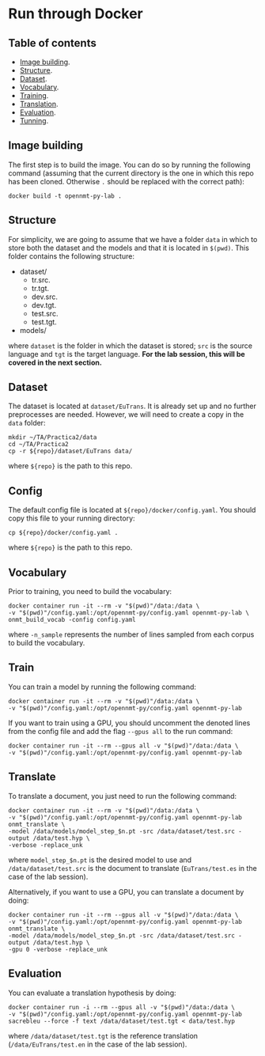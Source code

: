 # Run through Docker

## Table of contents

* [Image building](#image-building).
* [Structure](#structure).
* [Dataset](#dataset).
* [Vocabulary](#vocabulary).
* [Training](#trainig).
* [Translation](#translation).
* [Evaluation](#evaluation).
* [Tunning](#Tuning).

## Image building
The first step is to build the image. You can do so by running the following command (assuming that the current directory is the one in which this repo has been cloned. Otherwise `.` should be replaced with the correct path):

```
docker build -t opennmt-py-lab .
```

## Structure
For simplicity, we are going to assume that we have a folder `data` in which to store both the dataset and the models and that it is located in `$(pwd)`. This folder contains the following structure:

* dataset/
  * tr.src.
  * tr.tgt.
  * dev.src.
  * dev.tgt.
  * test.src.
  * test.tgt.
* models/

where `dataset` is the folder in which the dataset is stored; `src` is the source language and `tgt` is the target language. **For the lab session, this will be covered in the next section.**

## Dataset
The dataset is located at `dataset/EuTrans`. It is already set up and no further preprocesses are needed. However, we will need to create a copy in the `data` folder:

```
mkdir ~/TA/Practica2/data
cd ~/TA/Practica2
cp -r ${repo}/dataset/EuTrans data/
```

where `${repo}` is the path to this repo.

## Config
The default config file is located at `${repo}/docker/config.yaml`. You should copy this file to your running directory:

```
cp ${repo}/docker/config.yaml .
```
where `${repo}` is the path to this repo.

## Vocabulary
Prior to training, you need to build the vocabulary:

```
docker container run -it --rm -v "$(pwd)"/data:/data \
-v "$(pwd)"/config.yaml:/opt/opennmt-py/config.yaml opennmt-py-lab \
onmt_build_vocab -config config.yaml
```

where `-n_sample` represents the number of lines sampled from each corpus to build the vocabulary.

## Train
You can train a model by running the following command:

```
docker container run -it --rm -v "$(pwd)"/data:/data \
-v "$(pwd)"/config.yaml:/opt/opennmt-py/config.yaml opennmt-py-lab
```

If you want to train using a GPU, you should uncomment the denoted lines from the config file and add the flag `--gpus all` to the run command:

```
docker container run -it --rm --gpus all -v "$(pwd)"/data:/data \
-v "$(pwd)"/config.yaml:/opt/opennmt-py/config.yaml opennmt-py-lab
```

## Translate
To translate a document, you just need to run the following command:

```
docker container run -it --rm -v "$(pwd)"/data:/data \
-v "$(pwd)"/config.yaml:/opt/opennmt-py/config.yaml opennmt-py-lab onmt_translate \
-model /data/models/model_step_$n.pt -src /data/dataset/test.src -output /data/test.hyp \
-verbose -replace_unk
```

where `model_step_$n.pt` is the desired model to use and `/data/dataset/test.src` is the document to translate (`EuTrans/test.es` in the case of the lab session).

Alternatively, if you want to use a GPU, you can translate a document by doing:

```
docker container run -it --rm --gpus all -v "$(pwd)"/data:/data \
-v "$(pwd)"/config.yaml:/opt/opennmt-py/config.yaml opennmt-py-lab onmt_translate \
-model /data/models/model_step_$n.pt -src /data/dataset/test.src -output /data/test.hyp \
-gpu 0 -verbose -replace_unk
```

## Evaluation
You can evaluate a translation hypothesis by doing:

```
docker container run -i --rm --gpus all -v "$(pwd)"/data:/data \
-v "$(pwd)"/config.yaml:/opt/opennmt-py/config.yaml opennmt-py-lab
sacrebleu --force -f text /data/dataset/test.tgt < data/test.hyp
```

where `/data/dataset/test.tgt` is the reference translation (`/data/EuTrans/test.en` in the case of the lab session).
